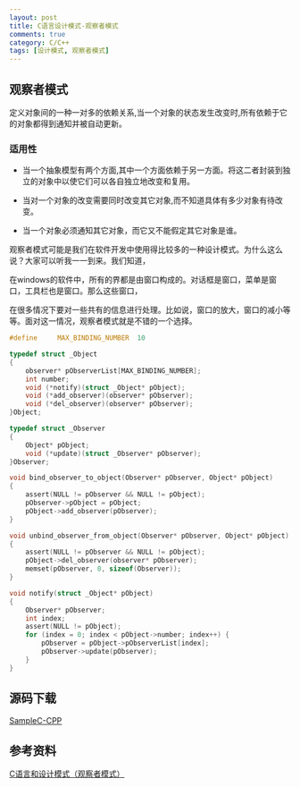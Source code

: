 ```yaml
---
layout: post
title: C语言设计模式-观察者模式
comments: true
category: C/C++
tags: [设计模式, 观察者模式]
---
```


## 观察者模式

定义对象间的一种一对多的依赖关系,当一个对象的状态发生改变时,所有依赖于它的对象都得到通知并被自动更新。

### 适用性

*	当一个抽象模型有两个方面,其中一个方面依赖于另一方面。将这二者封装到独立的对象中以使它们可以各自独立地改变和复用。

*	当对一个对象的改变需要同时改变其它对象,而不知道具体有多少对象有待改变。

*	当一个对象必须通知其它对象，而它又不能假定其它对象是谁。

观察者模式可能是我们在软件开发中使用得比较多的一种设计模式。为什么这么说？大家可以听我一一到来。我们知道，

在windows的软件中，所有的界都是由窗口构成的。对话框是窗口，菜单是窗口，工具栏也是窗口。那么这些窗口，

在很多情况下要对一些共有的信息进行处理。比如说，窗口的放大，窗口的减小等等。面对这一情况，观察者模式就是不错的一个选择。

```c
#define     MAX_BINDING_NUMBER  10

typedef struct _Object
{
    observer* pObserverList[MAX_BINDING_NUMBER];
    int number;
    void (*notify)(struct _Object* pObject);
    void (*add_observer)(observer* pObserver);
    void (*del_observer)(observer* pObserver);
}Object;

typedef struct _Observer
{
    Object* pObject;
    void (*update)(struct _Observer* pObserver);
}Observer;

void bind_observer_to_object(Observer* pObserver, Object* pObject)
{
    assert(NULL != pObserver && NULL != pObject);
    pObserver->pObject = pObject;
    pObject->add_observer(pObserver);
}

void unbind_observer_from_object(Observer* pObserver, Object* pObject)
{
    assert(NULL != pObserver && NULL != pObject);
    pObject->del_observer(observer* pObserver);
    memset(pObserver, 0, sizeof(Observer));
}

void notify(struct _Object* pObject)
{
    Observer* pObserver;
    int index;
    assert(NULL != pObject);
    for (index = 0; index < pObject->number; index++) {
        pObserver = pObject->pObserverList[index];
        pObserver->update(pObserver);
    }
}

```

## 源码下载

[SampleC-CPP](https://github.com/yxmsw2007/SampleC-CPP.git)

## 参考资料

[C语言和设计模式（观察者模式）](http://blog.csdn.net/feixiaoxing/article/details/7172478)
